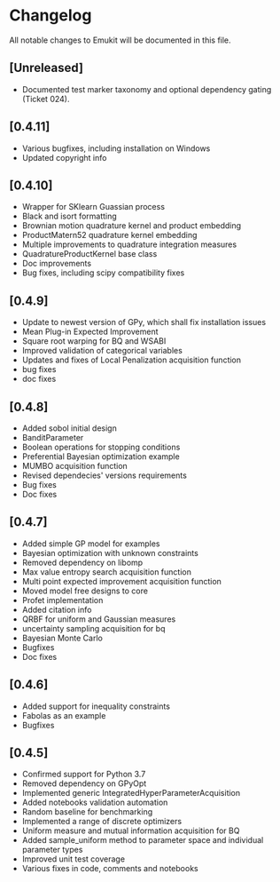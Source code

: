# Changelog
All notable changes to Emukit will be documented in this file.

## [Unreleased]
- Documented test marker taxonomy and optional dependency gating (Ticket 024).

## [0.4.11]
- Various bugfixes, including installation on Windows
- Updated copyright info

## [0.4.10]
- Wrapper for SKlearn Guassian process
- Black and isort formatting
- Brownian motion quadrature kernel and product embedding
- ProductMatern52 quadrature kernel embedding 
- Multiple improvements to quadrature integration measures
- QuadratureProductKernel base class
- Doc improvements
- Bug fixes, including scipy compatibility fixes

## [0.4.9]
- Update to newest version of GPy, which shall fix installation issues
- Mean Plug-in Expected Improvement
- Square root warping for BQ and WSABI
- Improved validation of categorical variables
- Updates and fixes of Local Penalization acquisition function
- bug fixes
- doc fixes

## [0.4.8]
- Added sobol initial design
- BanditParameter
- Boolean operations for stopping conditions
- Preferential Bayesian optimization example
- MUMBO acquisition function
- Revised dependecies' versions requirements
- Bug fixes
- Doc fixes

## [0.4.7]
- Added simple GP model for examples
- Bayesian optimization with unknown constraints
- Removed dependency on libomp
- Max value entropy search acquisition function
- Multi point expected improvement acquisition function
- Moved model free designs to core
- Profet implementation
- Added citation info
- QRBF for uniform and Gaussian measures
- uncertainty sampling acquisition for bq
- Bayesian Monte Carlo
- Bugfixes
- Doc fixes

## [0.4.6]
- Added support for inequality constraints
- Fabolas as an example
- Bugfixes

## [0.4.5]
- Confirmed support for Python 3.7
- Removed dependency on GPyOpt
- Implemented generic IntegratedHyperParameterAcquisition
- Added notebooks validation automation
- Random baseline for benchmarking
- Implemented a range of discrete optimizers
- Uniform measure and mutual information acquisition for BQ
- Added sample_uniform method to parameter space and individual parameter types
- Improved unit test coverage
- Various fixes in code, comments and notebooks
